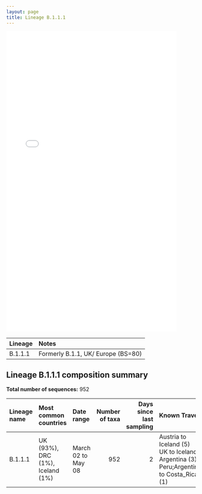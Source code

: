 ```yaml
---
layout: page
title: Lineage B.1.1.1
---
```




<embed src="../assets/images/B.1.1.1.pdf" type="application/pdf" width="90%" height="800px" />


| Lineage | Notes |
|:-----|:-----|
| B.1.1.1 | Formerly B.1.1, UK/ Europe (BS=80) |

<h2>Lineage B.1.1.1 composition summary </h2>

<strong>Total number of sequences:</strong> 952

| Lineage name | Most common countries | Date range | Number of taxa |  Days since last sampling | Known Travel | Recall value |
|:-----|:-----|:-------|-------:|-------:|:---------|--------:|
| B.1.1.1 | UK (93%), DRC (1%), Iceland (1%) | March 02 to May 08 | 952 | 2 | Austria to Iceland (5)<br/> UK to Iceland, Argentina (3)<br/> Peru;Argentina to Costa_Rica (1)<br/> | 100.0 |
